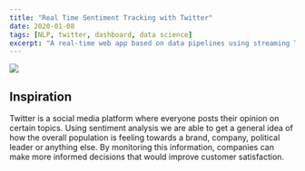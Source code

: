 ```yaml
---
title: "Real Time Sentiment Tracking with Twitter"
date: 2020-01-08
tags: [NLP, twitter, dashboard, data science]
excerpt: "A real-time web app based on data pipelines using streaming Twitter data, automated sentiment analysis, and MySQL database."
---
```


<img src="./assets/gifs/twitter-example.gif"/>

## Inspiration
Twitter is a social media platform where everyone posts their opinion on certain topics. Using sentiment analysis we are able to get a general idea of how the overall population is feeling towards a brand, company, political leader or anything else. By monitoring this information, companies can make more informed decisions that would improve customer satisfaction.


